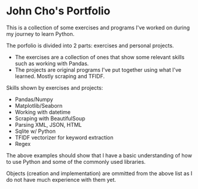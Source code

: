 # John Cho's Portfolio

This is a collection of some exercises and programs I've worked on during my journey to learn Python.

The porfolio is divided into 2 parts: exercises and personal projects. 
* The exercises are a collection of ones that show some relevant skills such as working with Pandas.
* The projects are original programs I've put together using what I've learned. Mostly scraping and TFIDF.

Skills shown by exercises and projects:
* Pandas/Numpy
* Matplotlib/Seaborn
* Working with datetime
* Scraping with BeautifulSoup
* Parsing XML, JSON, HTML
* Sqlite w/ Python
* TFIDF vectorizer for keyword extraction
* Regex

The above examples should show that I have a basic understanding of how to use Python and some of the commonly used libraries.

Objects (creation and implementation) are ommitted from the above list as I do not have much experience with them yet. 

